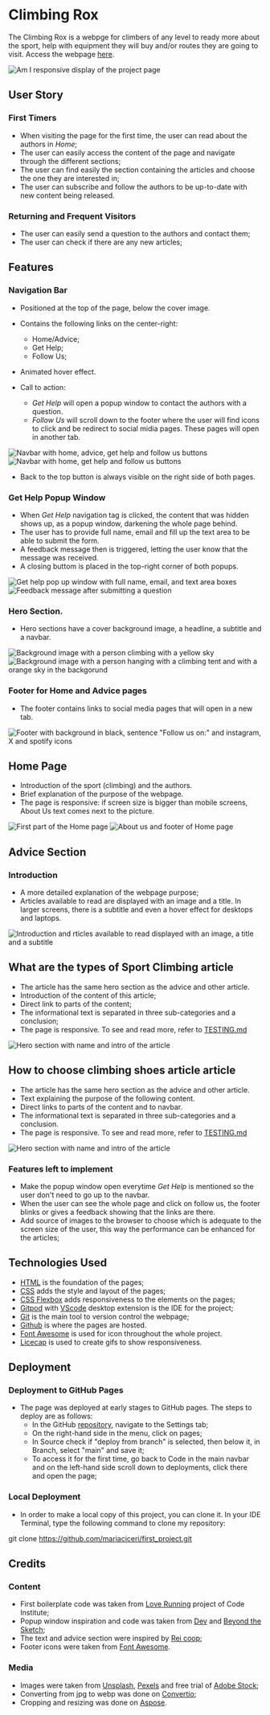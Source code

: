 # Climbing Rox

The Climbing Rox is a webpge for climbers of any level to ready more about the sport, help with equipment they will buy and/or routes they are going to visit. 
Access the webpage [here](https://mariaciceri.github.io/first_project/).

![Am I responsive display of the project page](assets/images-doc/responsive.png)

## User Story
### First Timers

+ When visiting the page for the first time, the user can read about the authors in _Home_;
+ The user can easily access the content of the page and navigate through the different sections; 
+ The user can find easily the section containing the articles and choose the one they are interested in;
+ The user can subscribe and follow the authors to be up-to-date with new content being released.


### Returning and Frequent Visitors

+ The user can easily send a question to the authors and contact them; 
+ The user can check if there are any new articles; 


## Features

### Navigation Bar

+ Positioned at the top of the page, below the cover image.
+ Contains the following links on the center-right:
    * Home/Advice; 
    * Get Help; 
    * Follow Us; 
    
+ Animated hover effect. 
+ Call to action:
    * _Get Help_ will open a popup window to contact the authors with a question. 
    * _Follow Us_ will scroll down to the footer where the user will find icons to click and be redirect to social midia pages. These pages will open in another tab. 

![Navbar with home, advice, get help and follow us buttons](assets/images-doc/navbar-article.png)
![Navbar with home, get help and follow us buttons](assets/images-doc/navbar-advice.png)
    
+ Back to the top button is always visible on the right side of both pages. 


### Get Help Popup Window

+ When _Get Help_ navigation tag is clicked, the content that was hidden shows up, as a popup window, darkening the whole page behind.
+ The user has to provide full name, email and fill up the text area to be able to submit the form.
+ A feedback message then is triggered, letting the user know that the message was received.
+ A closing buttom is placed in the top-right corner of both popups.


![Get help pop up window with full name, email, and text area boxes](assets/images-doc/popup1.png)
![Feedback message after submitting a question](assets/images-doc/popup2.png)

### Hero Section.

+ Hero sections have a cover background image, a headline, a subtitle and a navbar.

![Background image with a person climbing with a yellow sky](assets/images-doc/home-hero.png)
![Background image with a person hanging with a climbing tent and with a orange sky in the backgorund](assets/images-doc/hero-the-rest.png)

### Footer for Home and Advice pages

+ The footer contains links to social media pages that will open in a new tab.

![Footer with background in black, sentence "Follow us on:" and instagram, X and spotify icons](assets/images-doc/footer.png)


## Home Page

+ Introduction of the sport (climbing) and the authors.
+ Brief explanation of the purpose of the webpage.
+ The page is responsive: if screen size is bigger than mobile screens, About Us text comes next to the picture.


![First part of the Home page](assets/images-doc/rox1.png)
![About us and footer of Home page](assets/images-doc/rox2.png)


## Advice Section
### Introduction

+ A more detailed explanation of the webpage purpose;
+ Articles available to read are displayed with an image and a title. In larger screens, there is a subtitle and even a hover effect for desktops and laptops.

![Introduction and rticles available to read displayed with an image, a title and a subtitle](assets/images-doc/advice-section.png)

## What are the types of Sport Climbing article

+ The article has the same hero section as the advice and other article.
+ Introduction of the content of this article;
+ Direct link to parts of the content;
+ The informational text is separated in three sub-categories and a conclusion;
+ The page is responsive. To see and read more, refer to [TESTING.md](TESTING.md)

![Hero section with name and intro of the article](assets/images-doc/climbing-types-hero.png)


## How to choose climbing shoes article article

+ The article has the same hero section as the advice and other article.
+ Text explaining the purpose of the following content.
+ Direct links to parts of the content and to navbar.
+ The informational text is separated in three sub-categories and a conclusion.
+ The page is responsive. To see and read more, refer to [TESTING.md](TESTING.md)
    
![Hero section with name and intro of the article](assets/images-doc/choosing-shoe-hero.png)


### Features left to implement

+ Make the popup window open everytime _Get Help_ is mentioned so the user don't need to go up to the navbar.
+ When the user can see the whole page and click on follow us, the footer blinks or gives a feedback showing that the links are there.
+ Add source of images to the browser to choose which is adequate to the screen size of the user, this way the performance can be enhanced for the articles;


## Technologies Used

+ [HTML](https://developer.mozilla.org/en-US/docs/Web/HTML) is the foundation of the pages;
+ [CSS](https://developer.mozilla.org/en-US/docs/Web/CSS) adds the style and layout of the pages;
+ [CSS Flexbox](https://developer.mozilla.org/en-US/docs/Learn/CSS/CSS_layout/Flexbox) adds responsiveness to the elements on the pages;
+ [Gitpod](https://gitpod.io/) with [VScode](https://code.visualstudio.com/) desktop extension is the IDE for the project;
+ [Git](https://git-scm.com/) is the main tool to version control the webpage;
+ [Github](https://github.com/) is where the pages are hosted.
+ [Font Awesome](https://fontawesome.com/) is used for icon throughout the whole project.
+ [Licecap](https://www.cockos.com/licecap/) is used to create gifs to show responsiveness.

## Deployment

### Deployment to GitHub Pages

+ The page was deployed at early stages to GitHub pages. The steps to deploy are as follows:
    * In the GitHub [repository](https://github.com/mariaciceri/first_project), navigate to the Settings tab;
    * On the right-hand side in the menu, click on pages;
    * In Source check if "deploy from branch" is selected, then below it, in Branch, select "main" and save it;
    * To access it for the first time, go back to Code in the main navbar and on the left-hand side scroll down to deployments, click there and open the page;

### Local Deployment

+ In order to make a local copy of this project, you can clone it. In your IDE Terminal, type the following command to clone my repository:

git clone https://github.com/mariaciceri/first_project.git

## Credits

### Content

+ First boilerplate code was taken from [Love Running](https://github.com/mariaciceri/love-running-practice) project of Code Institute;
+ Popup window inspiration and code was taken from [Dev](https://dev.to/pachicodes/creating-a-css-modal-window-pop-up-step-by-step-1f59) and [Beyond the Sketch](https://www.beyondthesketch.com/developer/css-only-modals/);
+ The text and advice section were inspired by [Rei coop](https://www.rei.com/learn/expert-advice/rock-shoes.html?srsltid=AfmBOorRz0dMXRcebMmKl2vc8nr7PmiiQbzrWg8WhAQbV86vnILnHNRb);
+ Footer icons were taken from [Font Awesome](https://fontawesome.com/).


### Media

+ Images were taken from [Unsplash](https://unsplash.com/), [Pexels](https://unsplash.com/) and free trial of [Adobe Stock](https://stock.adobe.com/se/search?k=%22climbing+shoes%22&search_type=recentsearch);
+ Converting from jpg to webp was done on [Convertio](https://convertio.co/jpg-webp/);
+ Cropping and resizing was done on [Aspose](https://products.aspose.app/imaging/image-crop/webp).






